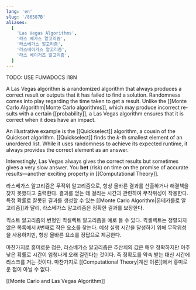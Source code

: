 ```yaml
---
lang: 'en'
slug: '/86587B'
aliases:
  [
    'Las Vegas Algorithms',
    '라스 베가스 알고리즘',
    '라스베가스 알고리즘',
    '라스베이거스 알고리즘',
    '라스 베이거즈 알고리즘',
  ]
---
```



TODO: USE FUMADOCS I18N

<div lang='en-US'>

A Las Vegas algorithm is a randomized algorithm that always produces a correct result or outputs that it has failed to find a solution. Randomness comes into play regarding the time taken to get a result. Unlike the [[Monte Carlo Algorithm|Monte Carlo algorithms]], which may produce incorrect results with a certain [[probability]], a Las Vegas algorithm ensures that it is correct when it does have an impact.

An illustrative example is the [[Quickselect]] algorithm, a cousin of the Quicksort algorithm. [[Quickselect]] finds the $k$-th smallest element of an unordered list. While it uses randomness to achieve its expected runtime, it always provides the correct element as an answer.

Interestingly, Las Vegas always gives the correct results but sometimes gives a very slow answer. You **bet** (risk) on time on the promise of accurate results—another exciting property in [[Computational Theory]].

</div>


<div lang='ko-KR'>

라스베가스 알고리즘은 무작위 알고리즘으로, 항상 올바른 결과를 산출하거나 해결책을 찾지 못했다고 출력한다. 결과를 얻는 데 걸리는 시간과 관련하여 무작위성이 작용한다. 특정 확률로 잘못된 결과를 생성할 수 있는 [[Monte Carlo Algorithm|몬테카를로 알고리즘]]과 달리, 라스베가스 알고리즘은 정확한 결과를 보장한다.

퀵소트 알고리즘의 변형인 퀵셀렉트 알고리즘을 예로 들 수 있다. 퀵셀렉트는 정렬되지 않은 목록에서 $k$번째로 작은 요소를 찾는다. 예상 실행 시간을 달성하기 위해 무작위성을 사용하지만, 항상 올바른 요소를 정답으로 제공한다.

마찬가지로 흥미로운 점은, 라스베가스 알고리즘은 추산치의 값은 매우 정확하지만 아주 낮은 확률로 시간이 엄청나게 오래 걸린다는 것이다. 즉 정확도를 약속 받는 대신 시간에 리스크를 거는 것이다. 마찬가지로 [[Computational Theory|계산 이론]]에서 흥미로운 점이 아닐 수 없다.

</div>


[[Monte Carlo and Las Vegas Algorithm]]
